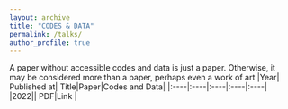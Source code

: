 ```yaml
---
layout: archive
title: "CODES & DATA"
permalink: /talks/
author_profile: true
---
```

A paper without accessible codes and data is just a paper. Otherwise, it may be considered more than a paper, perhaps even a work of art
|Year| Published at| Title|Paper|Codes and Data|
|:----|:----|:----|:----|:----|
|2022|| PDF|Link |


